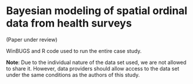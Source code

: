 # Bayesian modeling of spatial ordinal data from health surveys

(Paper under review)

WinBUGS and R code used to run the entire case study.

**Note**: Due to the individual nature of the data set used, we are not allowed to share it. However, data providers should allow access to the data set under the same conditions as the authors of this study.
